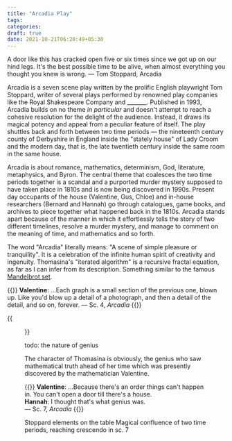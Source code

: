 ```yaml
---
title: "Arcadia Play"
tags:
categories: 
draft: true
date: 2021-10-21T06:20:49+05:30
---
```


A door like this has cracked open five or six times
since we got up on our hind legs. It's the best possible
time to be alive, when almost everything you
thought you knew is wrong.
— Tom Stoppard, Arcadia

Arcadia is a seven scene play written by the prolific English playwright Tom Stoppard, writer of several plays performed by renowned play companies like the Royal Shakespeare Company and _______. Published in 1993, Arcadia builds on no theme _in particular_ and doesn't attempt to reach a cohesive resolution for the delight of the audience. Instead, it draws its magical potency and appeal from a peculiar feature of itself. The play shuttles back and forth between two time periods &mdash; the nineteenth century county of Derbyshire in England inside the "stately house" of Lady Croom and the modern day, that is, the late twentieth century inside the same room in the same house.   

Arcadia is about romance, mathematics, determinism, God, literature, metaphysics, and Byron. The central theme that coalesces the two time periods together is a scandal and a purported murder mystery supposed to have taken place in 1810s and is now being discovered in 1990s. Present day occupants of the house (Valentine, Gus, Chloe) and in-house researchers (Bernard and Hannah) go through catalogues, game books, and archives to piece together what happened back in the 1810s. Arcadia stands apart because of the manner in which it effortlessly tells the story of two different timelines, resolve a murder mystery, and manage to comment on the meaning of time, and mathematics and so forth. 

The word "Arcadia" literally means: "A scene of simple pleasure or tranquility". It is a celebration of the infinite human spirit of creativity and ingenuity.  Thomasina's "iterated algorithm" is a recursive fractal equation, as far as I can infer from its description. Something similar to the famous [Mandelbrot set][0]. 

{{<bq>}}
**Valentine**: ...Each graph is a small section of the previous one, blown up. Like you'd blow up a detail of a
photograph, and then a detail of the detail, and so on, forever. 
&mdash; Sc. 4, _Arcadia_
{{</bq>}}

{{<figure src="/img/arcadia/0.jpg" width="400px" caption="A section of the visualisation of the Mandelbrot set">}}

todo: the nature of genius  

The character of Thomasina is obviously, the genius who saw mathematical truth ahead of her time which was presently discovered by the mathematician Valentine.  

{{<bq>}}
**Valentine**: ...Because there's an order things can't happen in. You can't open
a door till there's a house.   
**Hannah**: I thought that's what genius was.  
— Sc. 7, _Arcadia_
{{</bq>}}


Stoppard elements on the table
Magical confluence of two time periods, reaching crescendo in sc. 7

[0]: https://en.wikipedia.org/wiki/Mandelbrot_set